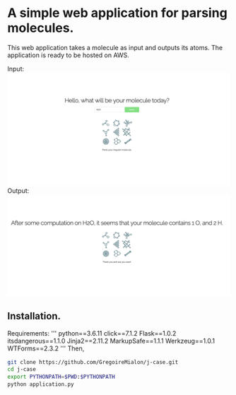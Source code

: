 # A simple web application for parsing molecules.

This web application takes a molecule as input and outputs its atoms. The application is ready to be hosted on AWS.

Input:
![Input](figs/input.png)
Output:
![Output](figs/output.png)

## Installation.

Requirements:
'''
python==3.6.11
click==7.1.2
Flask==1.0.2
itsdangerous==1.1.0
Jinja2==2.11.2
MarkupSafe==1.1.1
Werkzeug==1.0.1
WTForms==2.3.2
'''
Then,
```bash
git clone https://github.com/GregoireMialon/j-case.git
cd j-case
export PYTHONPATH=$PWD:$PYTHONPATH
python application.py
```